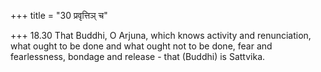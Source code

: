 +++
title = "30 प्रवृत्तिञ् च"

+++
18.30 That Buddhi, O Arjuna, which knows activity and renunciation, what
ought to be done and what ought not to be done, fear and fearlessness,
bondage and release - that (Buddhi) is Sattvika.
